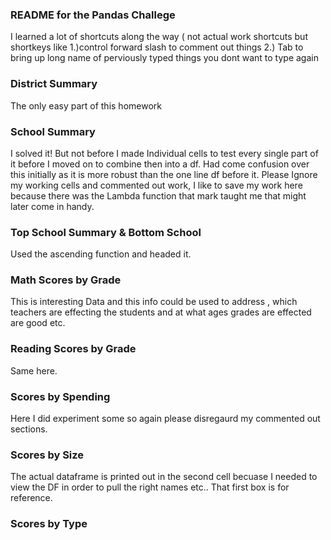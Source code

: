 ### README for the Pandas Challege

I learned a lot of shortcuts along the way ( not actual work shortcuts but shortkeys like 
1.)control forward slash to comment out things 
2.) Tab to bring up long name of perviously typed things you dont want to type again
### District Summary
The only easy part of this homework

### School Summary
I solved it! 
But not before I made Individual cells to test every single part of it before I moved on to combine then into a df.
Had come confusion over this initially as it is more robust than the one line df before it. 
Please Ignore my working cells and commented out work, I like to save my work here because there was the Lambda function that mark taught me that might later come in handy. 

### Top School Summary & Bottom School
Used the ascending function and headed it.

### Math Scores by Grade 
This is interesting Data and this info could be used to address , which teachers are effecting the students and at what ages grades are effected are good etc.

### Reading Scores by Grade
Same here. 

### Scores by Spending
Here I did experiment some so again please disregaurd my commented out sections.

### Scores by Size
The actual dataframe is printed out in the second cell becuase I needed to view the DF in order to pull the right names etc.. That first box is for reference.

### Scores by Type

